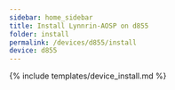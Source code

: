```yaml
---
sidebar: home_sidebar
title: Install Lynnrin-AOSP on d855
folder: install
permalink: /devices/d855/install
device: d855
---
```

{% include templates/device_install.md %}
